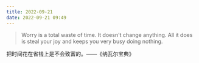 ```yaml
---
title: 2022-09-21
date: 2022-09-21 09:49
---
```


> Worry is a total waste of time. It doesn't change anything. All it does is steal your joy and keeps you very busy doing nothing. ​​​​

把时间花在省钱上是不会致富的。——《纳瓦尔宝典》